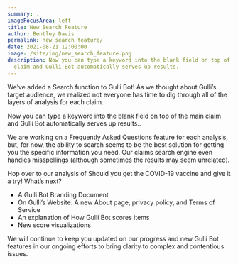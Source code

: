 ```yaml
---
summary: .
imageFocusArea: left
title: New Search Feature
author: Bentley Davis
permalink: new_search_feature/
date: 2021-08-21 12:00:00
image: /site/img/new_search_feature.png
description: Now you can type a keyword into the blank field on top of the main
  claim and Gulli Bot automatically serves up results.
---
```

We’ve added a Search function to Gulli Bot! As we thought about Gulli’s target audience, we realized not everyone has time to dig through all of the layers of analysis for each claim.

Now you can type a keyword into the blank field on top of the main claim and Gulli Bot automatically serves up results..

We are working on a Frequently Asked Questions feature for  each analysis, but, for now, the ability to search seems to be the best solution for getting you the specific information you need. Our claims search engine even handles misspellings (although sometimes the results may seem unrelated). 

Hop over to our analysis of Should you get the COVID-19 vaccine and give it a try!
What’s next?

* A Gulli Bot Branding Document
* On Gulli’s Website: A new About page, privacy policy, and Terms of Service
* An explanation of How Gulli Bot scores items
* New score visualizations

We will continue to keep you updated on our progress and new Gulli Bot features in our ongoing efforts to bring clarity to complex and contentious issues.